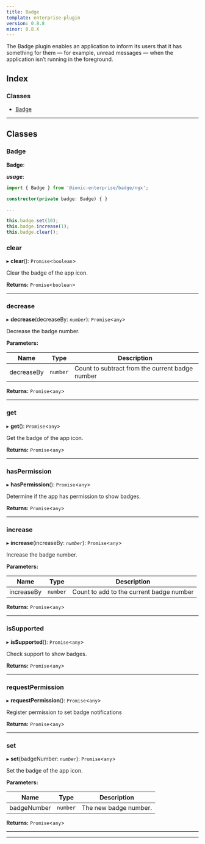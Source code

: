 ```yaml
---
title: Badge
template: enterprise-plugin
version: 0.8.8
minor: 0.8.X
---
```


The Badge plugin enables an application to inform its users that it has something for them — for example, unread messages — when the application isn’t running in the foreground.

<native-ent-install plugin-id="badge" variables=""></native-ent-install>

## Index

### Classes

* [Badge](#badge)

---

## Classes

<a id="badge"></a>

###  Badge

**Badge**:

*__usage__*:
 ```typescript
import { Badge } from '@ionic-enterprise/badge/ngx';

constructor(private badge: Badge) { }

...

this.badge.set(10);
this.badge.increase(1);
this.badge.clear();
```

<a id="badge.clear"></a>

###  clear

▸ **clear**(): `Promise`<`boolean`>

Clear the badge of the app icon.

**Returns:** `Promise`<`boolean`>

___
<a id="badge.decrease"></a>

###  decrease

▸ **decrease**(decreaseBy: *`number`*): `Promise`<`any`>

Decrease the badge number.

**Parameters:**

| Name | Type | Description |
| ------ | ------ | ------ |
| decreaseBy | `number` |  Count to subtract from the current badge number |

**Returns:** `Promise`<`any`>

___
<a id="badge.get"></a>

###  get

▸ **get**(): `Promise`<`any`>

Get the badge of the app icon.

**Returns:** `Promise`<`any`>

___
<a id="badge.haspermission"></a>

###  hasPermission

▸ **hasPermission**(): `Promise`<`any`>

Determine if the app has permission to show badges.

**Returns:** `Promise`<`any`>

___
<a id="badge.increase"></a>

###  increase

▸ **increase**(increaseBy: *`number`*): `Promise`<`any`>

Increase the badge number.

**Parameters:**

| Name | Type | Description |
| ------ | ------ | ------ |
| increaseBy | `number` |  Count to add to the current badge number |

**Returns:** `Promise`<`any`>

___
<a id="badge.issupported"></a>

###  isSupported

▸ **isSupported**(): `Promise`<`any`>

Check support to show badges.

**Returns:** `Promise`<`any`>

___
<a id="badge.requestpermission"></a>

###  requestPermission

▸ **requestPermission**(): `Promise`<`any`>

Register permission to set badge notifications

**Returns:** `Promise`<`any`>

___
<a id="badge.set"></a>

###  set

▸ **set**(badgeNumber: *`number`*): `Promise`<`any`>

Set the badge of the app icon.

**Parameters:**

| Name | Type | Description |
| ------ | ------ | ------ |
| badgeNumber | `number` |  The new badge number. |

**Returns:** `Promise`<`any`>

___

___

